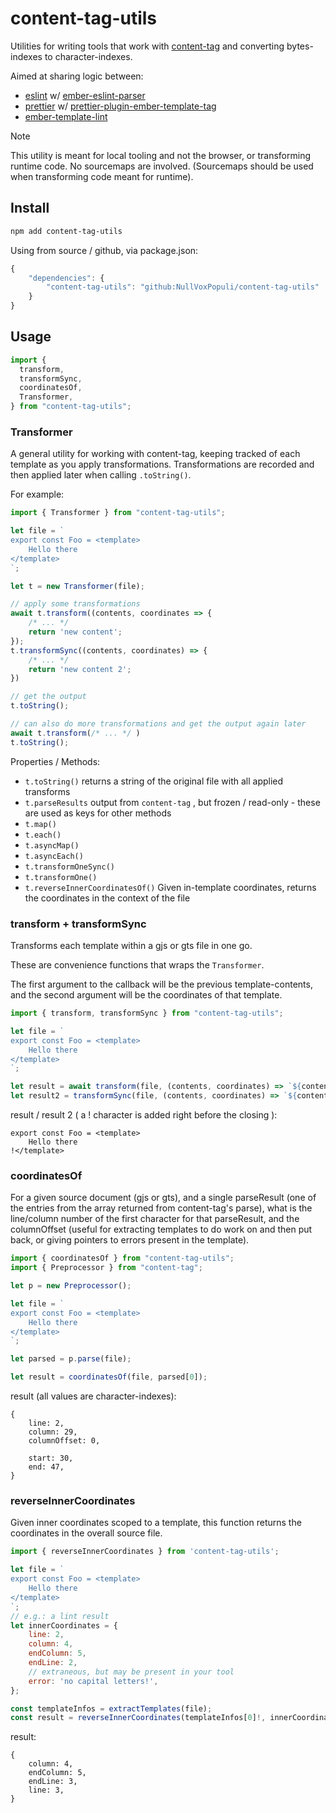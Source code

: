 # content-tag-utils

Utilities for writing tools that work with [content-tag](https://github.com/embroider-build/content-tag) and converting bytes-indexes to character-indexes.

Aimed at sharing logic between:

- [eslint](https://eslint.org/) w/ [ember-eslint-parser](https://github.com/ember-tooling/ember-eslint-parser)
- [prettier](https://github.com/prettier/prettier) w/ [prettier-plugin-ember-template-tag](https://github.com/ember-tooling/prettier-plugin-ember-template-tag)
- [ember-template-lint](https://github.com/ember-template-lint/ember-template-lint)

> [!NOTE]  
> This utility is meant for local tooling and not the browser, or transforming runtime code. No sourcemaps are involved. (Sourcemaps should be used when transforming code meant for runtime).

## Install

```bash
npm add content-tag-utils
```

Using from source / github, via package.json:

```js
{
    "dependencies": {
        "content-tag-utils": "github:NullVoxPopuli/content-tag-utils"
    }
}
```

## Usage

```js
import {
  transform,
  transformSync,
  coordinatesOf,
  Transformer,
} from "content-tag-utils";
```

### Transformer

A general utility for working with content-tag, keeping tracked of each template as you apply transformations.
Transformations are recorded and then applied later when calling `.toString()`.

For example:

```js
import { Transformer } from "content-tag-utils";

let file = `
export const Foo = <template>
    Hello there
</template>
`;

let t = new Transformer(file);

// apply some transformations
await t.transform((contents, coordinates => {
    /* ... */
    return 'new content';
});
t.transformSync((contents, coordinates) => {
    /* ... */
    return 'new content 2';
})

// get the output
t.toString();

// can also do more transformations and get the output again later
await t.transform(/* ... */ )
t.toString();
```

Properties / Methods:

- `t.toString()` returns a string of the original file with all applied transforms
- `t.parseResults` output from `content-tag` , but frozen / read-only - these are used as keys for other methods
- `t.map()`
- `t.each()`
- `t.asyncMap()`
- `t.asyncEach()`
- `t.transformOneSync()`
- `t.transformOne()`
- `t.reverseInnerCoordinatesOf()` Given in-template coordinates, returns the coordinates in the context of the file

### transform + transformSync

Transforms each template within a gjs or gts file in one go.

These are convenience functions that wraps the `Transformer`.

The first argument to the callback will be the previous template-contents, and the second argument will be the coordinates of that template.

```js
import { transform, transformSync } from "content-tag-utils";

let file = `
export const Foo = <template>
    Hello there
</template>
`;

let result = await transform(file, (contents, coordinates) => `${contents}!`);
let result2 = transformSync(file, (contents, coordinates) => `${contents}!`);
```

result / result 2 ( a ! character is added right before the closing </template>):

```gjs
export const Foo = <template>
    Hello there
!</template>
```

### coordinatesOf

For a given source document (gjs or gts), and a single parseResult (one of the entries from the array returned from content-tag's parse), what is the line/column number of the first character for that parseResult, and the columnOffset (useful for extracting templates to do work on and then put back, or giving pointers to errors present in the template).

```js
import { coordinatesOf } from "content-tag-utils";
import { Preprocessor } from "content-tag";

let p = new Preprocessor();

let file = `
export const Foo = <template>
    Hello there
</template>
`;

let parsed = p.parse(file);

let result = coordinatesOf(file, parsed[0]);
```

result (all values are character-indexes):

```gjs
{
    line: 2,
    column: 29,
    columnOffset: 0,

    start: 30,
    end: 47,
}
```

### reverseInnerCoordinates

Given inner coordinates scoped to a template, this function returns the coordinates in the overall source file.

```js
import { reverseInnerCoordinates } from 'content-tag-utils';

let file = `
export const Foo = <template>
    Hello there
</template>
`;
// e.g.: a lint result
let innerCoordinates = {
    line: 2,
    column: 4,
    endColumn: 5,
    endLine: 2,
    // extraneous, but may be present in your tool
    error: 'no capital letters!',
};

const templateInfos = extractTemplates(file);
const result = reverseInnerCoordinates(templateInfos[0]!, innerCoordinates);
```

result:

```gjs
{
    column: 4,
    endColumn: 5,
    endLine: 3,
    line: 3,
}
```
